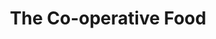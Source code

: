 ---
title: "The Co-operative Food"
url: /birmingham/the-co-operative-food-templefield-square/
shop: supermarket
---